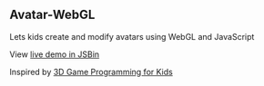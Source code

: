## Avatar-WebGL
Lets kids create and modify avatars using WebGL and JavaScript

View [live demo in JSBin](http://jsbin.com/pewida/edit?html,js,output)

Inspired by [3D Game Programming for Kids](https://smile.amazon.com/Game-Programming-Kids-Interactive-Programmers/dp/1937785440/)